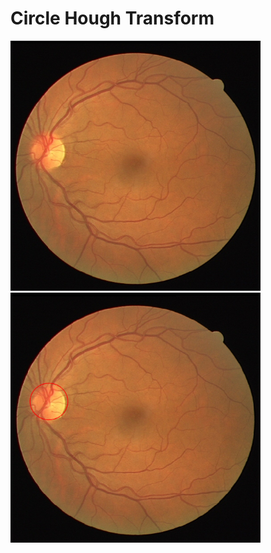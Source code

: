 # Circle Hough Transform

<div class="row">
  <div class="column">
    <img src="https://github.com/farkoo/Circle-Hough-Transform/blob/master/01_test.png" alt="Snow" width=400 height=400>
  </div>
  <div class="column">
    <img src="https://github.com/farkoo/Circle-Hough-Transform/blob/master/Result_01_test.png" alt="Forest" width=400 height=400>
  </div>
</div>
<head>
    <style>
        .images {
            display: flex;
            flex-wrap: wrap;
            margin: 0 50px;
            padding: 30px;
        }
  
        .photo {
            max-width: 31.333%;
            padding: 0 10px;
            height: 240px;
        }
  
        .photo img {
            width: 100%;
            height: 100%;
        }
    </style>
</head>
<body>
    <div class="images">
        <div class="photo">
            <img src="https://github.com/farkoo/Circle-Hough-Transform/blob/master/01_test.png" alt="Snow" width=400 height=400>
        </div>
  
        <div class="photo">
            <img src="https://github.com/farkoo/Circle-Hough-Transform/blob/master/Result_01_test.png" alt="Forest" width=400 height=400>
        </div>
        
    </div>
</body>
